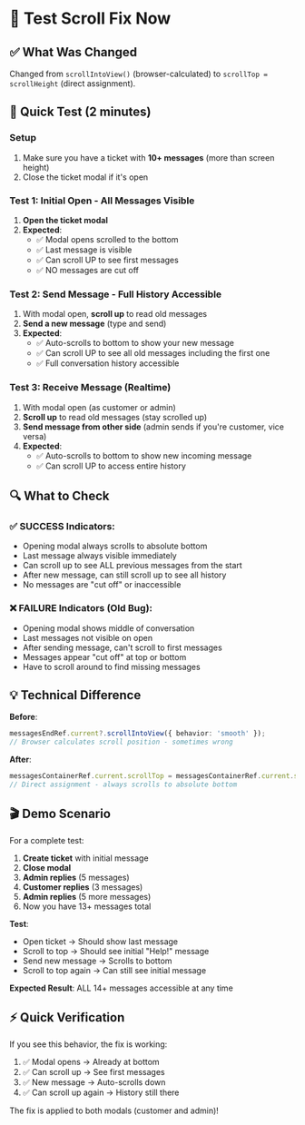 # 🧪 Test Scroll Fix Now

## ✅ What Was Changed

Changed from `scrollIntoView()` (browser-calculated) to `scrollTop = scrollHeight` (direct assignment).

## 🎯 Quick Test (2 minutes)

### Setup
1. Make sure you have a ticket with **10+ messages** (more than screen height)
2. Close the ticket modal if it's open

### Test 1: Initial Open - All Messages Visible
1. **Open the ticket modal**
2. **Expected**: 
   - ✅ Modal opens scrolled to the bottom
   - ✅ Last message is visible
   - ✅ Can scroll UP to see first messages
   - ✅ NO messages are cut off

### Test 2: Send Message - Full History Accessible
1. With modal open, **scroll up** to read old messages
2. **Send a new message** (type and send)
3. **Expected**:
   - ✅ Auto-scrolls to bottom to show your new message
   - ✅ Can scroll UP to see all old messages including the first one
   - ✅ Full conversation history accessible

### Test 3: Receive Message (Realtime)
1. With modal open (as customer or admin)
2. **Scroll up** to read old messages (stay scrolled up)
3. **Send message from other side** (admin sends if you're customer, vice versa)
4. **Expected**:
   - ✅ Auto-scrolls to bottom to show new incoming message
   - ✅ Can scroll UP to access entire history

## 🔍 What to Check

### ✅ SUCCESS Indicators:
- Opening modal always scrolls to absolute bottom
- Last message always visible immediately
- Can scroll up to see ALL previous messages from the start
- After new message, can still scroll up to see all history
- No messages are "cut off" or inaccessible

### ❌ FAILURE Indicators (Old Bug):
- Opening modal shows middle of conversation
- Last messages not visible on open
- After sending message, can't scroll to first messages
- Messages appear "cut off" at top or bottom
- Have to scroll around to find missing messages

## 💡 Technical Difference

**Before**:
```typescript
messagesEndRef.current?.scrollIntoView({ behavior: 'smooth' });
// Browser calculates scroll position - sometimes wrong
```

**After**:
```typescript
messagesContainerRef.current.scrollTop = messagesContainerRef.current.scrollHeight;
// Direct assignment - always scrolls to absolute bottom
```

## 🎬 Demo Scenario

For a complete test:

1. **Create ticket** with initial message
2. **Close modal**
3. **Admin replies** (5 messages)
4. **Customer replies** (3 messages)  
5. **Admin replies** (5 more messages)
6. Now you have 13+ messages total

**Test**:
- Open ticket → Should show last message
- Scroll to top → Should see initial "Help!" message
- Send new message → Scrolls to bottom
- Scroll to top again → Can still see initial message

**Expected Result**: ALL 14+ messages accessible at any time

## ⚡ Quick Verification

If you see this behavior, the fix is working:
1. ✅ Modal opens → Already at bottom
2. ✅ Can scroll up → See first messages
3. ✅ New message → Auto-scrolls down
4. ✅ Can scroll up again → History still there

The fix is applied to both modals (customer and admin)!
